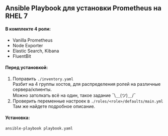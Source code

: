 ## Ansible Playbook для установки Prometheus на RHEL 7
#### В комплекте 4 роли:
* Vanilla Prometheus
* Node Exporter
* Elastic Search, Kibana
* FluentBit

#### Перед установкой:
1. Поправить `./inventory.yaml`  
Разбит на 4 группы хостов, для распределения ролей на различные сервера/клиенты.  
Можно затолкать всё на один, такое задание ¯\＿(ツ)＿/¯
2. Проверить переменные настроек в `./roles/<role>/defaults/main.yml`  
Там же найдете подробное описание.

#### Установка:
```
ansible-playbook playbook.yaml
```